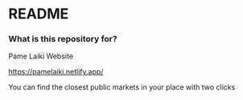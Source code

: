 # README

### What is this repository for?

Pame Laiki Website

https://pamelaiki.netlify.app/

You can find the closest public markets in your place with two clicks
